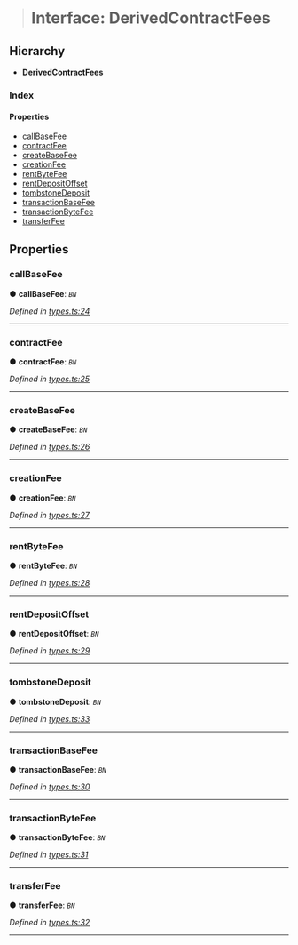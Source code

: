 > # Interface: DerivedContractFees

## Hierarchy

* **DerivedContractFees**

### Index

#### Properties

* [callBaseFee](_types_.derivedcontractfees.md#callbasefee)
* [contractFee](_types_.derivedcontractfees.md#contractfee)
* [createBaseFee](_types_.derivedcontractfees.md#createbasefee)
* [creationFee](_types_.derivedcontractfees.md#creationfee)
* [rentByteFee](_types_.derivedcontractfees.md#rentbytefee)
* [rentDepositOffset](_types_.derivedcontractfees.md#rentdepositoffset)
* [tombstoneDeposit](_types_.derivedcontractfees.md#tombstonedeposit)
* [transactionBaseFee](_types_.derivedcontractfees.md#transactionbasefee)
* [transactionByteFee](_types_.derivedcontractfees.md#transactionbytefee)
* [transferFee](_types_.derivedcontractfees.md#transferfee)

## Properties

###  callBaseFee

● **callBaseFee**: *`BN`*

*Defined in [types.ts:24](https://github.com/polkadot-js/api/blob/66d96d3/packages/api-derive/src/types.ts#L24)*

___

###  contractFee

● **contractFee**: *`BN`*

*Defined in [types.ts:25](https://github.com/polkadot-js/api/blob/66d96d3/packages/api-derive/src/types.ts#L25)*

___

###  createBaseFee

● **createBaseFee**: *`BN`*

*Defined in [types.ts:26](https://github.com/polkadot-js/api/blob/66d96d3/packages/api-derive/src/types.ts#L26)*

___

###  creationFee

● **creationFee**: *`BN`*

*Defined in [types.ts:27](https://github.com/polkadot-js/api/blob/66d96d3/packages/api-derive/src/types.ts#L27)*

___

###  rentByteFee

● **rentByteFee**: *`BN`*

*Defined in [types.ts:28](https://github.com/polkadot-js/api/blob/66d96d3/packages/api-derive/src/types.ts#L28)*

___

###  rentDepositOffset

● **rentDepositOffset**: *`BN`*

*Defined in [types.ts:29](https://github.com/polkadot-js/api/blob/66d96d3/packages/api-derive/src/types.ts#L29)*

___

###  tombstoneDeposit

● **tombstoneDeposit**: *`BN`*

*Defined in [types.ts:33](https://github.com/polkadot-js/api/blob/66d96d3/packages/api-derive/src/types.ts#L33)*

___

###  transactionBaseFee

● **transactionBaseFee**: *`BN`*

*Defined in [types.ts:30](https://github.com/polkadot-js/api/blob/66d96d3/packages/api-derive/src/types.ts#L30)*

___

###  transactionByteFee

● **transactionByteFee**: *`BN`*

*Defined in [types.ts:31](https://github.com/polkadot-js/api/blob/66d96d3/packages/api-derive/src/types.ts#L31)*

___

###  transferFee

● **transferFee**: *`BN`*

*Defined in [types.ts:32](https://github.com/polkadot-js/api/blob/66d96d3/packages/api-derive/src/types.ts#L32)*

___